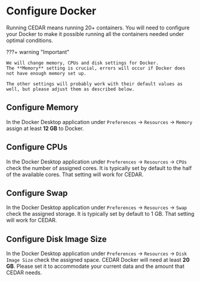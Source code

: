 # Configure Docker

Running CEDAR means running 20+ containers. You will need to configure your Docker to make it possible running all the containers needed under optimal conditions.

???+ warning "Important"

    We will change memory, CPUs and disk settings for Docker.
    The **Memory** setting is crucial, errors will occur if Docker does not have enough memory set up.
    
    The other settings will probably work with their default values as well, but please adjust them as described below.
 

## Configure Memory
In the Docker Desktop application 
under `Preferences` -> `Resources` -> `Memory` assign at least **12 GB** to Docker.

## Configure CPUs
In the Docker Desktop application 
under `Preferences` -> `Resources` -> `CPUs` check the number of assigned cores. It is typically set by default to the half of the available cores. That setting will work for CEDAR.

## Configure Swap
In the Docker Desktop application 
under `Preferences` -> `Resources` -> `Swap` check the assigned storage. It is typically set by default to 1 GB. That setting will work for CEDAR.

## Configure Disk Image Size
In the Docker Desktop application 
under `Preferences` -> `Resources` -> `Disk Image Size` check the assigned space. CEDAR Docker will need at least **20 GB**. 
Please set it to accommodate your current data and the amount that CEDAR needs.
